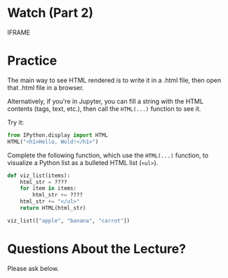 # Watch (Part 2)

IFRAME

# Practice

The main way to see HTML rendered is to write it in a .html file, then
open that .html file in a browser.

Alternatively, if you're in Jupyter, you can fill a string with the
HTML contents (tags, text, etc.), then call the `HTML(...)` function
to see it.

Try it:

```python
from IPython.display import HTML
HTML("<h1>Hello, Wold!</h1>")
```

Complete the following function, which use the `HTML(...)` function,
to visualize a Python list as a bulleted HTML list (`<ul>`).

```python
def viz_list(items):
    html_str = ????
    for item in items:
        html_str += ????
    html_str += "</ul>"
    return HTML(html_str)

viz_list(["apple", "banana", "carrot"])
```

# Questions About the Lecture?

Please ask below.

